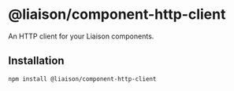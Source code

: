 # @liaison/component-http-client

An HTTP client for your Liaison components.

## Installation

```
npm install @liaison/component-http-client
```
